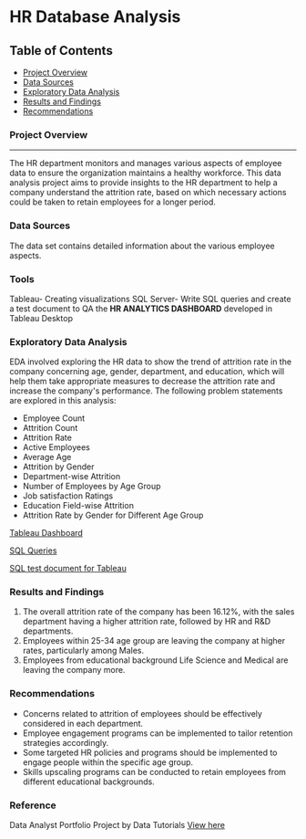 # HR Database Analysis

## Table of Contents

- [Project Overview](#project-overview)
- [Data Sources](#data-sources)
- [Exploratory Data Analysis](#exploratory-data-analysis)
- [Results and Findings](#results-and-findings)
- [Recommendations](#recommendations)


  
### Project Overview
--- 

The HR department monitors and manages various aspects of employee data to ensure the organization maintains a healthy workforce. This data analysis project aims to provide insights to the HR department to help a company understand the attrition rate, based on which necessary actions could be taken to retain employees for a longer period. 
### Data Sources

The data set contains detailed information about the various employee aspects.

### Tools 

Tableau- Creating visualizations
SQL Server- Write SQL queries and create a test document to QA the **HR ANALYTICS DASHBOARD** developed in Tableau Desktop

### Exploratory Data Analysis

EDA involved exploring the HR data to show the trend of attrition rate in the company concerning age, gender, department, and education, which will help them take appropriate measures to decrease the attrition rate and increase the company's performance. The following problem statements are explored in this analysis:
- Employee Count
- Attrition Count
- Attrition Rate
- Active Employees
- Average Age
- Attrition by Gender
- Department-wise Attrition
- Number of Employees by Age Group
- Job satisfaction Ratings
- Education Field-wise Attrition
- Attrition Rate by Gender for Different Age Group

[Tableau Dashboard](https://public.tableau.com/views/HRAnalyticsDashboard_17106862778150/HRANALYTICSDASHBOARD?:language=en-US&publish=yes&:sid=&:display_count=n&:origin=viz_share_link)

[SQL Queries](https://github.com/Sahalaabdulla/Projects/blob/e002fb2948efa46e3d27c25f0df8b9e05f0aa029/Tableau%20Portfolio%20Project%20SQL%20Queries.sql)

[SQL test document for Tableau](https://github.com/Sahalaabdulla/Projects/blob/661d6c20b15168c4e9c8809694a68fb8f1585deb/SQL%20Test%20Document_Tableau.docx)

### Results and Findings

1. The overall attrition rate of the company has been 16.12%, with the sales department having a higher attrition rate, followed by HR and R&D departments.
2. Employees within 25-34 age group are leaving the company at higher rates, particularly among Males.
3. Employees from educational background Life Science and Medical are leaving the company more.

### Recommendations

- Concerns related to attrition of employees should be effectively considered in each department.
- Employee engagement programs can be implemented to tailor retention strategies accordingly.
- Some targeted HR policies and programs should be implemented to engage people within the specific age group.
- Skills upscaling programs can be conducted to retain employees from different educational backgrounds.

### Reference

Data Analyst Portfolio Project by Data Tutorials 
[View here](https://www.youtube.com/watch?v=jF2uIluPojw&list=WL&index=2) 
